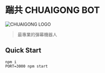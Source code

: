 # 踹共 CHUAIGONG BOT

![CHUAIGONG LOGO](https://raw.githubusercontent.com/bryanyuan2/chuaigong-bot/master/resources/chuaigong_logo.png)

> 最專業的彈幕機器人


## Quick Start

```
npm i
PORT=3000 npm start
```
